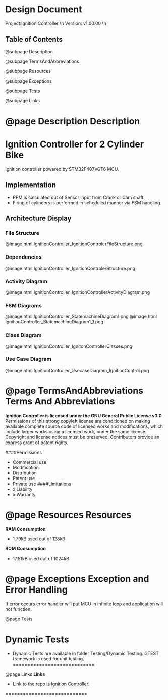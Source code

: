 Design Document
===============
Project:Ignition Controller \n
Version: v1.00.00 \n

Table of Contents
-----------------

@subpage Description

@subpage TermsAndAbbreviations 

@subpage Resources 

@subpage Exceptions 

@subpage Tests 

@subpage Links 



@page Description
Description 
==============================

# Ignition Controller for 2 Cylinder Bike
Ignition controller powered by STM32F407VGT6 MCU. 
## Implementation 
-	RPM is calculated out of Sensor input from Crank or Cam shaft
-	Firing of cylinders is performed in scheduled manner via FSM handling.
## Architecture Display 
### File Structure
@image html IgnitionController_IgnitionControlerFileStructure.png
### Dependencies
@image html IgnitionController_IgnitionControlerStructure.png
### Activity Diagram 
@image html IgnitionController_IgnitionControllerActivityDiagram.png
### FSM Diagrams 
@image html IgnitionController_StatemachineDiagram1.png
@image html IgnitionController_StatemachineDiagram1_1.png
### Class Diagram
@image html IgnitionController_IgnitonControllerClasses.png
### Use Case Diagram 
@image html IgnitionController_UsecaseDiagram_IgnitionControl.png

@page TermsAndAbbreviations
Terms And Abbreviations 
=============================
**Ignition Controller is licensed under the GNU General Public License v3.0**
Permissions of this strong copyleft license are conditioned on making available complete source code of licensed works and modifications, which include larger works using a licensed work, under the same license. Copyright and license notices must be preserved. Contributors provide an express grant of patent rights.

####Permissions
-	Commercial use
-	 Modification
-	 Distribution
-	Patent use
-	 Private use
####Limitations
-	 x Liability
-	 x Warranty

@page Resources
Resources
============================
**RAM Consumption**
- 1.79kB used out of 128kB

**ROM Consumption**

- 17.51kB used out of 1024kB 

@page Exceptions
Exception and Error Handling
============================
If error occurs error handler will put MCU in infinite loop and application will not function.

@page Tests
# Dynamic Tests
- Dynamic Tests are available in folder Testing/Dynamic Testing. GTEST framework is used for unit testing. 
============================


@page Links 
**Links**
-  Link to the repo is [Ignition Controller](https://github.com/MiroslavMitrovic/IgnitionController_STM32.git).

============================

